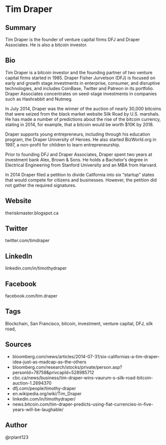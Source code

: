 # Tim Draper

## Summary
Tim Draper is the founder of venture capital firms DFJ and Draper Associates. He is also a bitcoin investor.

## Bio
Tim Draper is a bitcoin investor and the founding partner of two venture capital firms started in 1985. Draper Fisher Jurvetson (DFJ) is focused on early and growth stage investments in enterprise, consumer, and disruptive technologies, and includes CoinBase, Twitter and Patreon in its portfolio. Draper Associates concentrates on seed-stage investments in companies such as Hashrabbit and Nutmeg. 

In July 2014, Draper was the winner of the auction of nearly 30,000 bitcoins that were seized from the black market website Silk Road by U.S. marshals. He has made a number of predictions about the rise of the bitcoin currency, stating in 2014, for example, that a bitcoin would be worth $10K by 2018.

Draper supports young entrepreneurs, including through his education program, the Draper University of Heroes. He also started BizWorld.org in 1997, a non-profit for children to learn entrepreneurship. 

Prior to founding DFJ and Draper Associates, Draper spent two years at investment bank Alex, Brown & Sons. He holds a Bachelor’s degree in Electrical Engineering from Stanford University and an MBA from Harvard. 

In 2014 Draper filed a petition to divide California into six “startup” states that would compete for citizens and businesses. However, the petition did not gather the required signatures. 

## Website
theriskmaster.blogspot.ca

## Twitter
twitter.com/timdraper

## LinkedIn
linkedin.com/in/timothydraper

## Facebook
facebook.com/tim.draper

## Tags
Blockchain, San Francisco, bitcoin, investment, venture capital, DFJ, silk road,

## Sources
- bloomberg.com/news/articles/2014-07-31/six-californias-a-tim-draper-idea-just-as-madcap-as-the-others
- bloomberg.com/research/stocks/private/person.asp?personId=78758&privcapId=528985712
- cbc.ca/news/business/tim-draper-wins-vaurum-s-silk-road-bitcoin-auction-1.2694370
- dfj.com/people/timothy-draper
- en.wikipedia.org/wiki/Tim_Draper
- linkedin.com/in/timothydraper/
- news.bitcoin.com/tim-draper-predicts-using-fiat-currencies-in-five-years-will-be-laughable/

## Author
@rplant123
